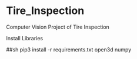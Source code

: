 # Tire_Inspection
Computer Vision Project of Tire Inspection

Install Libraries

##sh
pip3 install -r requirements.txt
open3d
numpy
